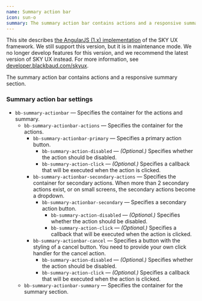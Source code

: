 ```yaml
---
name: Summary action bar
icon: sun-o
summary: The summary action bar contains actions and a responsive summary section.
---
```


<bb-alert bb-alert-type="warning">This site describes <a href="https://angularjs.org/">the AngularJS (1.x) implementation</a> of the SKY UX framework. We still support this version, but it is in maintenance mode. We no longer develop features for this version, and we recommend the latest version of SKY UX instead. For more information, see <a href="https://developer.blackbaud.com/skyux">developer.blackbaud.com/skyux</a>.</bb-alert>


The summary action bar contains actions and a responsive summary section.

### Summary action bar settings ###
- `bb-summary-actionbar` &mdash; Specifies the container for the actions and summary.
  - `bb-summary-actionbar-actions` &mdash; Specifies the container for the actions.
    - `bb-summary-actionbar-primary` &mdash; Specifies a primary action button.
      - `bb-summary-action-disabled` &mdash; *(Optional.)* Specifies whether the action should be disabled.
      - `bb-summary-action-click` &mdash; *(Optional.)* Specifies a callback that will be executed when the action is clicked.
    - `bb-summary-actionbar-secondary-actions` &mdash; Specifies the container for secondary actions. When more than 2 secondary actions exist, or on small screens, the secondary actions become a dropdown.
      - `bb-summary-actionbar-secondary` &mdash; Specifies a secondary action button.
        - `bb-summary-action-disabled` &mdash; *(Optional.)* Specifies whether the action should be disabled.
        - `bb-summary-action-click` &mdash; *(Optional.)* Specifies a callback that will be executed when the action is clicked.
    - `bb-summary-actionbar-cancel` &mdash; Specifies a button with the styling of a cancel button. You need to provide your own click handler for the cancel action.
      - `bb-summary-action-disabled` &mdash; *(Optional.)* Specifies whether the action should be disabled.
      - `bb-summary-action-click` &mdash; *(Optional.)* Specifies a callback that will be executed when the action is clicked.
  - `bb-summary-actionbar-summary` &mdash; Specifies the container for the summary section.
